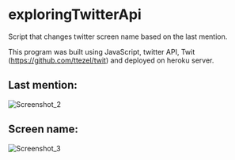 # exploringTwitterApi
Script that changes twitter screen name based on the last mention.

This program was built using JavaScript, twitter API, Twit (https://github.com/ttezel/twit) and deployed on heroku server.

## Last mention:

![Screenshot_2](https://user-images.githubusercontent.com/68652087/96167684-2591fc00-0ef6-11eb-83df-15fdca66df26.png)




## Screen name:

![Screenshot_3](https://user-images.githubusercontent.com/68652087/96167715-304c9100-0ef6-11eb-8b85-426a5905cc8f.png)
